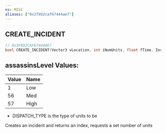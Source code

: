 ```yaml
---
ns: MISC
aliases: ["0x3f892caf67444ae7"]
---
```

## CREATE_INCIDENT

```c
// 0x3F892CAF67444AE7
bool CREATE_INCIDENT(Vector3 vLocation, int iNumUnits, float fTime, Incident incident, int iOverrideRelGroupHash, int assassinsLevel);
```

## assassinsLevel Values:
| Value | Name |
| --- | --- |
| 1 | Low |
| 56 | Med |
| 57 | High |


- DISPATCH_TYPE is the type of units to be

Creates an incident and returns an index, requests a set number of units

